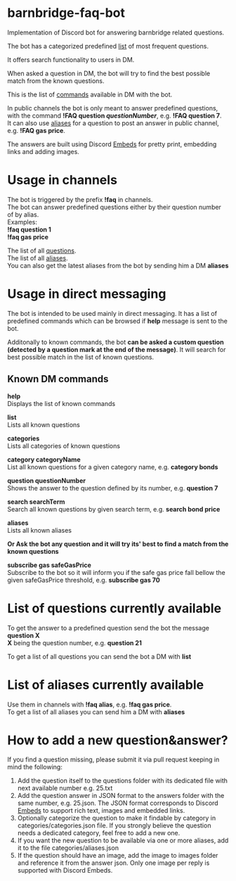 # barnbridge-faq-bot
Implementation of Discord bot for answering barnbridge related questions.  

The bot has a categorized predefined [list](#list-of-questions-currently-available) of most frequent questions.  
    
It offers search functionality to users in DM.  

When asked a question in DM, the bot will try to find the best possible match from the known questions.  

This is the list of [commands](#known-dm-commands) available in DM with the bot.

In public channels the bot is only meant to answer predefined questions, with the command **!FAQ question *questionNumber***, e.g. **!FAQ question 7**.  
It can also use [aliases](#list-of-aliases-currently-available) for a question to post an answer in public channel, e.g. **!FAQ gas price**.    

The answers are built using Discord [Embeds](https://discordjs.guide/popular-topics/embeds.html) for pretty print, embedding links and adding images.

# Usage in channels
The bot is triggered by the prefix **!faq** in channels.  
The bot can answer predefined questions either by their question number of by alias.  
Examples:  
**!faq question 1**  
**!faq gas price**  

The list of all [questions](#list-of-questions-currently-available).  
The list of all [aliases](#list-of-aliases-currently-available).  
You can also get the latest aliases from the bot by sending him a DM **aliases**

# Usage in direct messaging

The bot is intended to be used mainly in direct messaging.
It has a list of predefined commands which can be browsed if **help** message is sent to the bot.

Additonally to known commands, the bot **can be asked a custom question (detected by a question mark at the end of the message)**. It will search for best possible match in the list of known questions.

## Known DM commands

**help**  
Displays the list of known commands


**list**  
Lists all known questions

**categories**  
Lists all categories of known questions


**category categoryName**  
List all known questions for a given category name, e.g. **category bonds**

**question questionNumber**  
Shows the answer to the question defined by its number, e.g. **question 7**

**search searchTerm**  
Search all known questions by given search term, e.g. **search bond price**

**aliases**  
Lists all known aliases

**Or Ask the bot any question and it will try its' best to find a match from the known questions**

**subscribe gas safeGasPrice**  
Subscribe to the bot so it will inform you if the safe gas price fall bellow the given safeGasPrice threshold, e.g. **subscribe gas 70**  


# List of questions currently available
To get the answer to a predefined question send the bot the message **question X**  
**X** being the question number, e.g. **question 21**

To get a list of all questions you can send the bot a DM with **list**


# List of aliases currently available
Use them in channels with **!faq alias**, e.g. **!faq gas price**.  
To get a list of all aliases you can send him a DM with **aliases**


# How to add a new question&answer?
If you find a question missing, please submit it via pull request keeping in mind the following:

1. Add the question itself to the questions folder with its dedicated file with next available number e.g. 25.txt  
2. Add the question answer in JSON format to the answers folder with the same number, e.g. 25.json. The JSON format corresponds to Discord [Embeds](https://discordjs.guide/popular-topics/embeds.html) to support rich text, images and embedded links.  
3. Optionally categorize the question to make it findable by category in categories/categories.json file. If you strongly believe the question needs a dedicated category, feel free to add a new one.  
4. If you want the new question to be available via one or more aliases, add it to the file categories/aliases.json  
5. If the question should have an image, add the image to images folder and reference it from the answer json. Only one image per reply is supported with Discord Embeds.
